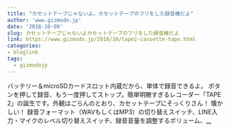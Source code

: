 ```yaml
---
title: "カセットテープじゃないよ。カセットテープのフリをした録音機だよ"
author: 'www.gizmodo.jp'
date: '2018-10-09'
slug: カセットテープじゃないよカセットテープのフリをした録音機だよ
link: https://www.gizmodo.jp/2018/10/tape2-cassette-tape.html
categories:
- bloglink
tags:
  - gizmodojp
---
```


バッテリー＆microSDカードスロット内蔵だから、単体で録音できるよ。 ボタンを押して録音、もう一度押してストップ。簡単明瞭すぎるレコーダー「TAPE 2」の誕生です。外観はごらんのとおり、カセットテープにそっくりさん！ 懐かしい！ 録音フォーマット（WAVもしくはMP3）の切り替えスイッチ、LINE入力・マイクのレベル切り替えスイッチ、録音音量を調整するボリューム、[... <i class="fas fa-external-link-alt"></i>](https://www.gizmodo.jp/2018/10/tape2-cassette-tape.html)

